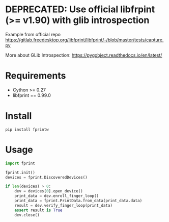 # DEPRECATED: Use official libfrpint (>= v1.90) with glib introspection

Example from official repo https://gitlab.freedesktop.org/libfprint/libfprint/-/blob/master/tests/capture.py

More about GLib Introspection: https://pygobject.readthedocs.io/en/latest/

# Requirements

- Cython >= 0.27
- libfprint == 0.99.0

# Install

```
pip install fprintw
```

# Usage

```python
import fprint

fprint.init()
devices = fprint.DiscoveredDevices()

if len(devices) > 0:
    dev = devices[0].open_device()
    print_data = dev.enroll_finger_loop()
    print_data = fprint.PrintData.from_data(print_data.data)
    result = dev.verify_finger_loop(print_data)
    assert result is True
    dev.close()
```
